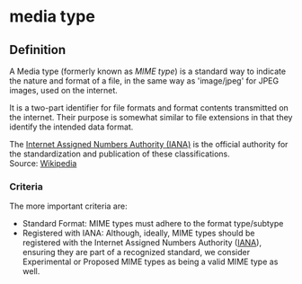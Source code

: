 # media type
## Definition
A Media type (formerly known as _MIME type_) is a standard way to indicate the nature and format of a file, in the same way as 'image/jpeg' for JPEG images, used on the internet.

It is a two-part identifier for file formats and format contents transmitted on the internet. Their purpose is somewhat similar to file extensions in that they identify the intended data format.

The [Internet Assigned Numbers Authority (IANA)](https://en.wikipedia.org/wiki/Internet_Assigned_Numbers_Authority) is the official authority for the standardization and publication of these classifications.  
Source: [Wikipedia](https://en.wikipedia.org/wiki/Media_type)

### Criteria
The more important criteria are:
- Standard Format: MIME types must adhere to the format type/subtype
- Registered with IANA: Although, ideally, MIME types should be registered with the Internet Assigned Numbers Authority ([IANA](IANA)), ensuring they are part of a recognized standard, we consider Experimental or Proposed MIME types as being a valid MIME type as well.
